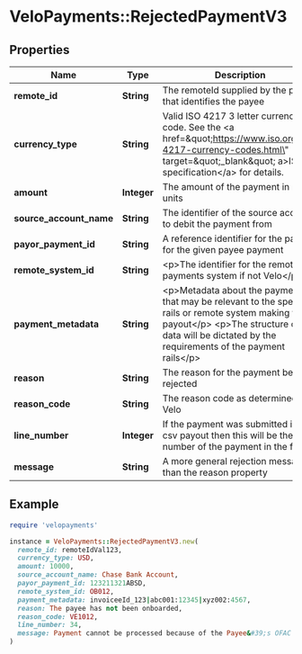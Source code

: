 # VeloPayments::RejectedPaymentV3

## Properties

| Name | Type | Description | Notes |
| ---- | ---- | ----------- | ----- |
| **remote_id** | **String** | The remoteId supplied by the payor that identifies the payee |  |
| **currency_type** | **String** | Valid ISO 4217 3 letter currency code. See the &lt;a href&#x3D;\&quot;https://www.iso.org/iso-4217-currency-codes.html\&quot; target&#x3D;\&quot;_blank\&quot; a&gt;ISO specification&lt;/a&gt; for details. |  |
| **amount** | **Integer** | The amount of the payment in minor units |  |
| **source_account_name** | **String** | The identifier of the source account to debit the payment from |  |
| **payor_payment_id** | **String** | A reference identifier for the payor for the given payee payment |  |
| **remote_system_id** | **String** | &lt;p&gt;The identifier for the remote payments system if not Velo&lt;/p&gt;  | [optional] |
| **payment_metadata** | **String** | &lt;p&gt;Metadata about the payment that may be relevant to the specific rails or remote system making the payout&lt;/p&gt; &lt;p&gt;The structure of the data will be dictated by the requirements of the payment rails&lt;/p&gt;  | [optional] |
| **reason** | **String** | The reason for the payment being rejected |  |
| **reason_code** | **String** | The reason code as determined by Velo | [optional] |
| **line_number** | **Integer** | If the payment was submitted in a csv payout then this will be the line number of the payment in the file | [optional] |
| **message** | **String** | A more general rejection message than the reason property | [optional] |

## Example

```ruby
require 'velopayments'

instance = VeloPayments::RejectedPaymentV3.new(
  remote_id: remoteIdVal123,
  currency_type: USD,
  amount: 10000,
  source_account_name: Chase Bank Account,
  payor_payment_id: 123211321ABSD,
  remote_system_id: OB012,
  payment_metadata: invoiceeId_123|abc001:12345|xyz002:4567,
  reason: The payee has not been onboarded,
  reason_code: VE1012,
  line_number: 34,
  message: Payment cannot be processed because of the Payee&#39;s OFAC or Compliance Status
)
```

